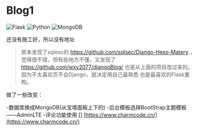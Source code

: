 # Blog1

![Flask](https://img.shields.io/badge/Flask-1.1.4-brightgreen)
![Python](https://img.shields.io/badge/Python-3.10+-blue)
![MongoDB](https://img.shields.io/badge/MongoDB-4.0.10-blue)

还没有施工好，所以没有地址

>原本发现了sqlesc的 https://github.com/sqlsec/Django-Hexo-Matery ，觉得很不错，但有些地方不懂，又发现了
https://github.com/wxy2077/djangoBlog/ 也是从上面的项目改过来的。因为不太喜欢页不会Django，就决定用自己最熟悉
也是最喜欢的Flask重构。

做了一些改变：

-数据库换成MongoDB(从宝塔面板上下的)
-后台模板选择BootStrap主题模板——AdminLTE
-评论功能使用 []
[https://www.charmcode.cn/](https://www.charmcode.cn/)
